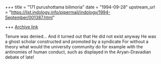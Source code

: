 +++
title = "171 purushottama bilimoria"
date = "1994-09-28"
upstream_url = "https://list.indology.info/pipermail/indology/1994-September/001387.html"

+++
[Archive link](https://list.indology.info/pipermail/indology/1994-September/001387.html)

Tenure was denied...
	And it turned out that He did not exist anyway
	He was a ghost scholar constructed and promoted by a syndicate
	For without a theory what would the university community do
	for example  with the antinomies of human conduct, such
	as displayed in the Aryan-Dravadian debate of late!





